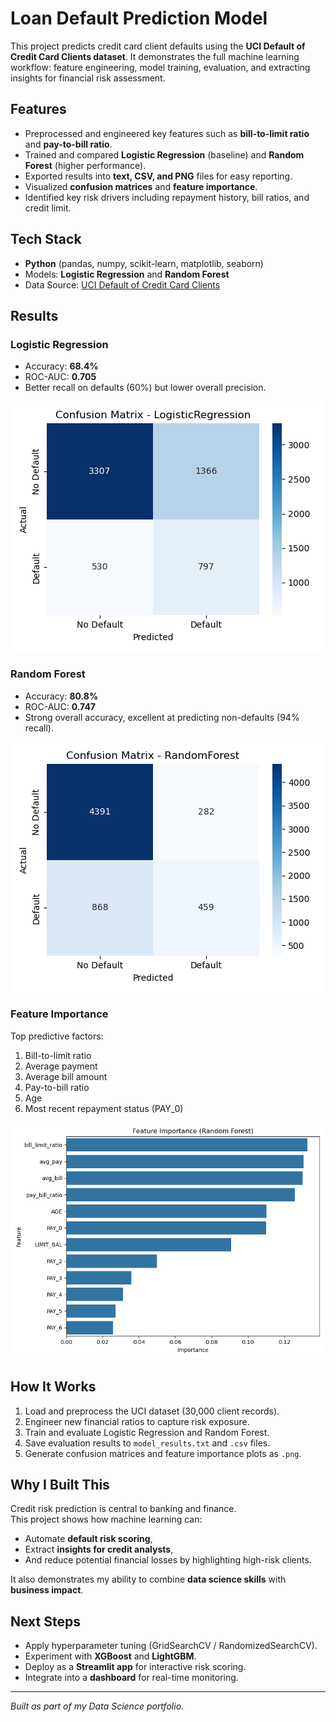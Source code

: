 # Loan Default Prediction Model

This project predicts credit card client defaults using the **UCI Default of Credit Card Clients dataset**. It demonstrates the full machine learning workflow: feature engineering, model training, evaluation, and extracting insights for financial risk assessment.

## Features
- Preprocessed and engineered key features such as **bill-to-limit ratio** and **pay-to-bill ratio**.
- Trained and compared **Logistic Regression** (baseline) and **Random Forest** (higher performance).
- Exported results into **text, CSV, and PNG** files for easy reporting.
- Visualized **confusion matrices** and **feature importance**.
- Identified key risk drivers including repayment history, bill ratios, and credit limit.

## Tech Stack
- **Python** (pandas, numpy, scikit-learn, matplotlib, seaborn)
- Models: **Logistic Regression** and **Random Forest**
- Data Source: [UCI Default of Credit Card Clients](https://archive.ics.uci.edu/ml/datasets/default+of+credit+card+clients)

## Results
### Logistic Regression
- Accuracy: **68.4%**
- ROC-AUC: **0.705**
- Better recall on defaults (60%) but lower overall precision.

![Logistic Regression Confusion Matrix](LogisticRegression_confusion_matrix.png)

### Random Forest
- Accuracy: **80.8%**
- ROC-AUC: **0.747**
- Strong overall accuracy, excellent at predicting non-defaults (94% recall).

![Random Forest Confusion Matrix](RandomForest_confusion_matrix.png)

### Feature Importance
Top predictive factors:
1. Bill-to-limit ratio  
2. Average payment  
3. Average bill amount  
4. Pay-to-bill ratio  
5. Age  
6. Most recent repayment status (PAY_0)

![Feature Importance](uci_feature_importance.png)

## How It Works
1. Load and preprocess the UCI dataset (30,000 client records).
2. Engineer new financial ratios to capture risk exposure.
3. Train and evaluate Logistic Regression and Random Forest.
4. Save evaluation results to `model_results.txt` and `.csv` files.
5. Generate confusion matrices and feature importance plots as `.png`.

## Why I Built This
Credit risk prediction is central to banking and finance.  
This project shows how machine learning can:
- Automate **default risk scoring**,
- Extract **insights for credit analysts**,
- And reduce potential financial losses by highlighting high-risk clients.

It also demonstrates my ability to combine **data science skills** with **business impact**.

## Next Steps
- Apply hyperparameter tuning (GridSearchCV / RandomizedSearchCV).
- Experiment with **XGBoost** and **LightGBM**.
- Deploy as a **Streamlit app** for interactive risk scoring.
- Integrate into a **dashboard** for real-time monitoring.

---

*Built as part of my Data Science portfolio.*
